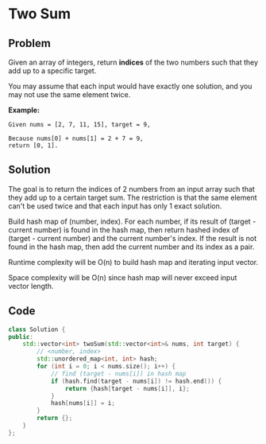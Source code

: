 # Two Sum

## Problem

Given an array of integers, return **indices** of the two numbers such that they add up to a specific target.

You may assume that each input would have exactly one solution, and you may not use the same element twice.

**Example:**

	Given nums = [2, 7, 11, 15], target = 9,

	Because nums[0] + nums[1] = 2 + 7 = 9,
	return [0, 1].

## Solution

The goal is to return the indices of 2 numbers from an input array such that they add up to a certain target sum.
The restriction is that the same element can't be used twice and that each input has only 1 exact solution.

Build hash map of (number, index).
For each number, if its result of (target - current number) is found in the hash map, then return hashed index of (target - current number) and the current number's index. 
If the result is not found in the hash map, then add the current number and its index as a pair. 

Runtime complexity will be O(n) to build hash map and iterating input vector.

Space complexity will be O(n) since hash map will never exceed input vector length.


## Code

```cpp
class Solution {
public:
    std::vector<int> twoSum(std::vector<int>& nums, int target) {
    	// <number, index>
        std::unordered_map<int, int> hash;
        for (int i = 0; i < nums.size(); i++) {
        	// find (target - nums[i]) in hash map
            if (hash.find(target - nums[i]) != hash.end()) {
                return {hash[target - nums[i]], i};
            }
            hash[nums[i]] = i;
        }
        return {};
    }
};
```